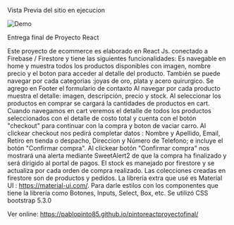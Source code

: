 Vista Previa del sitio en ejecucion

<image src="https://ibb.co/album/G3LRw6" alt="Demo">



Entrega final de Proyecto React

Este proyecto de ecommerce es elaborado en React Js. conectado a Firebase / Firestore y tiene las siguientes funcionalidades:
Es navegable en home y muestra todos los productos disponibles con imagen, nombre precio y el boton para acceder al detalle del producto.
También se puede navegar por cada categorias :joyas de oro, plata y acero quirurgico.
Se agrego en Footer el formulario de contaxto
Al navegar por cada producto muestra el detalle: imagen, descripción, precio y stock.
Al seleccionar los productos en comprar se cargará la cantidades de productos en cart.
Cuando navegamos en cart veremos el detalle de todos los productos seleccionados con el detalle de costo total y cuenta con el botón "checkout" para continuar con la compra y boton de vaciar carro. 
Al clickear checkout nos pedirá completar datos : Nombre y Apellido, Email, Retiro en tienda o despacho, Direccion y Número de Telefono; e incluye el botón "Confirmar compra".
Al clickear botón "Confirmar compra" nos mostrará una alerta mediante SweetAlert2 de que la compra ha finalizado y será dirigido al portal de pagos.
El stock es manejado por firestore y se actualiza por cada orden de compra realizado.
Las colecciones creadas en firestore son de productos y pedidos.
La librería extra que usé es Material UI : https://material-ui.com/.
Para darle estilos con los componentes que tiene la librería como Botones, Inputs, Select, Box, etc. Se utilizó CSS bootstrap 5.3.0

Ver online: https://pablopinto85.github.io/pintoreactproyectofinal/
